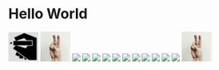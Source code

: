 # Hello World

<img src="gestures/print.png" width="60"/>
<img src="gestures/string-delimiter.gif" width="60"/>
<img src="https://cdn.rawgit.com/oshoham/gestural-programming-language/master/gestures/s_h.svg" height="60"/>
<img src="https://cdn.rawgit.com/oshoham/gestural-programming-language/master/gestures/s_e.svg" height="60"/>
<img src="https://cdn.rawgit.com/oshoham/gestural-programming-language/master/gestures/s_l.svg" height="60"/>
<img src="https://cdn.rawgit.com/oshoham/gestural-programming-language/master/gestures/s_l.svg" height="60"/>
<img src="https://cdn.rawgit.com/oshoham/gestural-programming-language/master/gestures/s_o.svg" height="60">
<img src="https://cdn.rawgit.com/oshoham/gestural-programming-language/master/gestures/s_space.svg" height="60">
<img src="https://cdn.rawgit.com/oshoham/gestural-programming-language/master/gestures/s_w.svg" height="60"/>
<img src="https://cdn.rawgit.com/oshoham/gestural-programming-language/master/gestures/s_o.svg" height="60"/>
<img src="https://cdn.rawgit.com/oshoham/gestural-programming-language/master/gestures/s_r.svg" height="60"/>
<img src="https://cdn.rawgit.com/oshoham/gestural-programming-language/master/gestures/s_l.svg" height="60"/>
<img src="https://cdn.rawgit.com/oshoham/gestural-programming-language/master/gestures/s_d.svg" height="60"/>
<img src="gestures/string-delimiter.gif" height="60"/>
